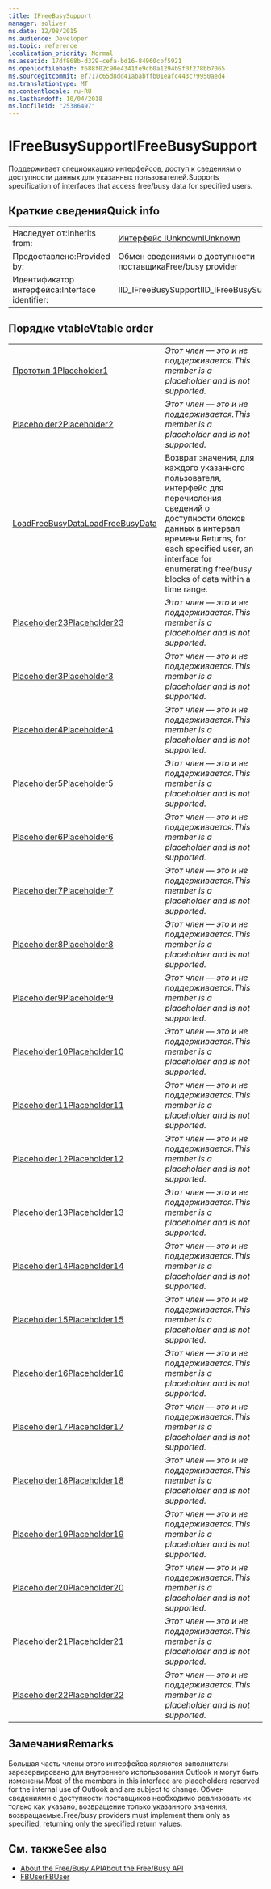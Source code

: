 ```yaml
---
title: IFreeBusySupport
manager: soliver
ms.date: 12/08/2015
ms.audience: Developer
ms.topic: reference
localization_priority: Normal
ms.assetid: 17df868b-d329-cefa-bd16-84960cbf5921
ms.openlocfilehash: f688f02c90e4341fe9cb0a1294b9f0f278bb7065
ms.sourcegitcommit: ef717c65d8dd41ababffb01eafc443c79950aed4
ms.translationtype: MT
ms.contentlocale: ru-RU
ms.lasthandoff: 10/04/2018
ms.locfileid: "25386497"
---
```

# <a name="ifreebusysupport"></a><span data-ttu-id="0a5d2-102">IFreeBusySupport</span><span class="sxs-lookup"><span data-stu-id="0a5d2-102">IFreeBusySupport</span></span>

<span data-ttu-id="0a5d2-103">Поддерживает спецификацию интерфейсов, доступ к сведениям о доступности данных для указанных пользователей.</span><span class="sxs-lookup"><span data-stu-id="0a5d2-103">Supports specification of interfaces that access free/busy data for specified users.</span></span> 
  
## <a name="quick-info"></a><span data-ttu-id="0a5d2-104">Краткие сведения</span><span class="sxs-lookup"><span data-stu-id="0a5d2-104">Quick info</span></span>

|||
|:-----|:-----|
|<span data-ttu-id="0a5d2-105">Наследует от:</span><span class="sxs-lookup"><span data-stu-id="0a5d2-105">Inherits from:</span></span>  <br/> |[<span data-ttu-id="0a5d2-106">Интерфейс IUnknown</span><span class="sxs-lookup"><span data-stu-id="0a5d2-106">IUnknown</span></span>](https://msdn.microsoft.com/library/33f1d79a-33fc-4ce5-a372-e08bda378332%28Office.15%29.aspx) <br/> |
|<span data-ttu-id="0a5d2-107">Предоставлено:</span><span class="sxs-lookup"><span data-stu-id="0a5d2-107">Provided by:</span></span>  <br/> |<span data-ttu-id="0a5d2-108">Обмен сведениями о доступности поставщика</span><span class="sxs-lookup"><span data-stu-id="0a5d2-108">Free/busy provider</span></span>  <br/> |
|<span data-ttu-id="0a5d2-109">Идентификатор интерфейса:</span><span class="sxs-lookup"><span data-stu-id="0a5d2-109">Interface identifier:</span></span>  <br/> |<span data-ttu-id="0a5d2-110">IID_IFreeBusySupport</span><span class="sxs-lookup"><span data-stu-id="0a5d2-110">IID_IFreeBusySupport</span></span>  <br/> |
   
## <a name="vtable-order"></a><span data-ttu-id="0a5d2-111">Порядке vtable</span><span class="sxs-lookup"><span data-stu-id="0a5d2-111">Vtable order</span></span>

|||
|:-----|:-----|
|[<span data-ttu-id="0a5d2-112">Прототип 1</span><span class="sxs-lookup"><span data-stu-id="0a5d2-112">Placeholder1</span></span>](ifreebusysupport-placeholder1.md) <br/> | <span data-ttu-id="0a5d2-113">*Этот член — это и не поддерживается.*</span><span class="sxs-lookup"><span data-stu-id="0a5d2-113">*This member is a placeholder and is not supported.*</span></span>  <br/> |
|[<span data-ttu-id="0a5d2-114">Placeholder2</span><span class="sxs-lookup"><span data-stu-id="0a5d2-114">Placeholder2</span></span>](ifreebusysupport-placeholder2.md) <br/> | <span data-ttu-id="0a5d2-115">*Этот член — это и не поддерживается.*</span><span class="sxs-lookup"><span data-stu-id="0a5d2-115">*This member is a placeholder and is not supported.*</span></span>  <br/> |
|[<span data-ttu-id="0a5d2-116">LoadFreeBusyData</span><span class="sxs-lookup"><span data-stu-id="0a5d2-116">LoadFreeBusyData</span></span>](ifreebusysupport-loadfreebusydata.md) <br/> |<span data-ttu-id="0a5d2-117">Возврат значения, для каждого указанного пользователя, интерфейс для перечисления сведений о доступности блоков данных в интервал времени.</span><span class="sxs-lookup"><span data-stu-id="0a5d2-117">Returns, for each specified user, an interface for enumerating free/busy blocks of data within a time range.</span></span>  <br/> |
|[<span data-ttu-id="0a5d2-118">Placeholder23</span><span class="sxs-lookup"><span data-stu-id="0a5d2-118">Placeholder23</span></span>](ifreebusysupport-placeholder23.md) <br/> | <span data-ttu-id="0a5d2-119">*Этот член — это и не поддерживается.*</span><span class="sxs-lookup"><span data-stu-id="0a5d2-119">*This member is a placeholder and is not supported.*</span></span>  <br/> |
|[<span data-ttu-id="0a5d2-120">Placeholder3</span><span class="sxs-lookup"><span data-stu-id="0a5d2-120">Placeholder3</span></span>](ifreebusysupport-placeholder3.md) <br/> | <span data-ttu-id="0a5d2-121">*Этот член — это и не поддерживается.*</span><span class="sxs-lookup"><span data-stu-id="0a5d2-121">*This member is a placeholder and is not supported.*</span></span>  <br/> |
|[<span data-ttu-id="0a5d2-122">Placeholder4</span><span class="sxs-lookup"><span data-stu-id="0a5d2-122">Placeholder4</span></span>](ifreebusysupport-placeholder4.md) <br/> | <span data-ttu-id="0a5d2-123">*Этот член — это и не поддерживается.*</span><span class="sxs-lookup"><span data-stu-id="0a5d2-123">*This member is a placeholder and is not supported.*</span></span>  <br/> |
|[<span data-ttu-id="0a5d2-124">Placeholder5</span><span class="sxs-lookup"><span data-stu-id="0a5d2-124">Placeholder5</span></span>](ifreebusysupport-placeholder5.md) <br/> | <span data-ttu-id="0a5d2-125">*Этот член — это и не поддерживается.*</span><span class="sxs-lookup"><span data-stu-id="0a5d2-125">*This member is a placeholder and is not supported.*</span></span>  <br/> |
|[<span data-ttu-id="0a5d2-126">Placeholder6</span><span class="sxs-lookup"><span data-stu-id="0a5d2-126">Placeholder6</span></span>](ifreebusysupport-placeholder6.md) <br/> | <span data-ttu-id="0a5d2-127">*Этот член — это и не поддерживается.*</span><span class="sxs-lookup"><span data-stu-id="0a5d2-127">*This member is a placeholder and is not supported.*</span></span>  <br/> |
|[<span data-ttu-id="0a5d2-128">Placeholder7</span><span class="sxs-lookup"><span data-stu-id="0a5d2-128">Placeholder7</span></span>](ifreebusysupport-placeholder7.md) <br/> | <span data-ttu-id="0a5d2-129">*Этот член — это и не поддерживается.*</span><span class="sxs-lookup"><span data-stu-id="0a5d2-129">*This member is a placeholder and is not supported.*</span></span>  <br/> |
|[<span data-ttu-id="0a5d2-130">Placeholder8</span><span class="sxs-lookup"><span data-stu-id="0a5d2-130">Placeholder8</span></span>](ifreebusysupport-placeholder8.md) <br/> | <span data-ttu-id="0a5d2-131">*Этот член — это и не поддерживается.*</span><span class="sxs-lookup"><span data-stu-id="0a5d2-131">*This member is a placeholder and is not supported.*</span></span>  <br/> |
|[<span data-ttu-id="0a5d2-132">Placeholder9</span><span class="sxs-lookup"><span data-stu-id="0a5d2-132">Placeholder9</span></span>](ifreebusysupport-placeholder9.md) <br/> | <span data-ttu-id="0a5d2-133">*Этот член — это и не поддерживается.*</span><span class="sxs-lookup"><span data-stu-id="0a5d2-133">*This member is a placeholder and is not supported.*</span></span>  <br/> |
|[<span data-ttu-id="0a5d2-134">Placeholder10</span><span class="sxs-lookup"><span data-stu-id="0a5d2-134">Placeholder10</span></span>](ifreebusysupport-placeholder10.md) <br/> | <span data-ttu-id="0a5d2-135">*Этот член — это и не поддерживается.*</span><span class="sxs-lookup"><span data-stu-id="0a5d2-135">*This member is a placeholder and is not supported.*</span></span>  <br/> |
|[<span data-ttu-id="0a5d2-136">Placeholder11</span><span class="sxs-lookup"><span data-stu-id="0a5d2-136">Placeholder11</span></span>](ifreebusysupport-placeholder11.md) <br/> | <span data-ttu-id="0a5d2-137">*Этот член — это и не поддерживается.*</span><span class="sxs-lookup"><span data-stu-id="0a5d2-137">*This member is a placeholder and is not supported.*</span></span>  <br/> |
|[<span data-ttu-id="0a5d2-138">Placeholder12</span><span class="sxs-lookup"><span data-stu-id="0a5d2-138">Placeholder12</span></span>](ifreebusysupport-placeholder12.md) <br/> | <span data-ttu-id="0a5d2-139">*Этот член — это и не поддерживается.*</span><span class="sxs-lookup"><span data-stu-id="0a5d2-139">*This member is a placeholder and is not supported.*</span></span>  <br/> |
|[<span data-ttu-id="0a5d2-140">Placeholder13</span><span class="sxs-lookup"><span data-stu-id="0a5d2-140">Placeholder13</span></span>](ifreebusysupport-placeholder13.md) <br/> | <span data-ttu-id="0a5d2-141">*Этот член — это и не поддерживается.*</span><span class="sxs-lookup"><span data-stu-id="0a5d2-141">*This member is a placeholder and is not supported.*</span></span>  <br/> |
|[<span data-ttu-id="0a5d2-142">Placeholder14</span><span class="sxs-lookup"><span data-stu-id="0a5d2-142">Placeholder14</span></span>](ifreebusysupport-placeholder14.md) <br/> | <span data-ttu-id="0a5d2-143">*Этот член — это и не поддерживается.*</span><span class="sxs-lookup"><span data-stu-id="0a5d2-143">*This member is a placeholder and is not supported.*</span></span>  <br/> |
|[<span data-ttu-id="0a5d2-144">Placeholder15</span><span class="sxs-lookup"><span data-stu-id="0a5d2-144">Placeholder15</span></span>](ifreebusysupport-placeholder15.md) <br/> | <span data-ttu-id="0a5d2-145">*Этот член — это и не поддерживается.*</span><span class="sxs-lookup"><span data-stu-id="0a5d2-145">*This member is a placeholder and is not supported.*</span></span>  <br/> |
|[<span data-ttu-id="0a5d2-146">Placeholder16</span><span class="sxs-lookup"><span data-stu-id="0a5d2-146">Placeholder16</span></span>](ifreebusysupport-placeholder16.md) <br/> | <span data-ttu-id="0a5d2-147">*Этот член — это и не поддерживается.*</span><span class="sxs-lookup"><span data-stu-id="0a5d2-147">*This member is a placeholder and is not supported.*</span></span>  <br/> |
|[<span data-ttu-id="0a5d2-148">Placeholder17</span><span class="sxs-lookup"><span data-stu-id="0a5d2-148">Placeholder17</span></span>](ifreebusysupport-placeholder17.md) <br/> | <span data-ttu-id="0a5d2-149">*Этот член — это и не поддерживается.*</span><span class="sxs-lookup"><span data-stu-id="0a5d2-149">*This member is a placeholder and is not supported.*</span></span>  <br/> |
|[<span data-ttu-id="0a5d2-150">Placeholder18</span><span class="sxs-lookup"><span data-stu-id="0a5d2-150">Placeholder18</span></span>](ifreebusysupport-placeholder18.md) <br/> | <span data-ttu-id="0a5d2-151">*Этот член — это и не поддерживается.*</span><span class="sxs-lookup"><span data-stu-id="0a5d2-151">*This member is a placeholder and is not supported.*</span></span>  <br/> |
|[<span data-ttu-id="0a5d2-152">Placeholder19</span><span class="sxs-lookup"><span data-stu-id="0a5d2-152">Placeholder19</span></span>](ifreebusysupport-placeholder19.md) <br/> | <span data-ttu-id="0a5d2-153">*Этот член — это и не поддерживается.*</span><span class="sxs-lookup"><span data-stu-id="0a5d2-153">*This member is a placeholder and is not supported.*</span></span>  <br/> |
|[<span data-ttu-id="0a5d2-154">Placeholder20</span><span class="sxs-lookup"><span data-stu-id="0a5d2-154">Placeholder20</span></span>](ifreebusysupport-placeholder20.md) <br/> | <span data-ttu-id="0a5d2-155">*Этот член — это и не поддерживается.*</span><span class="sxs-lookup"><span data-stu-id="0a5d2-155">*This member is a placeholder and is not supported.*</span></span>  <br/> |
|[<span data-ttu-id="0a5d2-156">Placeholder21</span><span class="sxs-lookup"><span data-stu-id="0a5d2-156">Placeholder21</span></span>](ifreebusysupport-placeholder21.md) <br/> | <span data-ttu-id="0a5d2-157">*Этот член — это и не поддерживается.*</span><span class="sxs-lookup"><span data-stu-id="0a5d2-157">*This member is a placeholder and is not supported.*</span></span>  <br/> |
|[<span data-ttu-id="0a5d2-158">Placeholder22</span><span class="sxs-lookup"><span data-stu-id="0a5d2-158">Placeholder22</span></span>](ifreebusysupport-placeholder22.md) <br/> | <span data-ttu-id="0a5d2-159">*Этот член — это и не поддерживается.*</span><span class="sxs-lookup"><span data-stu-id="0a5d2-159">*This member is a placeholder and is not supported.*</span></span>  <br/> |
   
## <a name="remarks"></a><span data-ttu-id="0a5d2-160">Замечания</span><span class="sxs-lookup"><span data-stu-id="0a5d2-160">Remarks</span></span>

<span data-ttu-id="0a5d2-161">Большая часть члены этого интерфейса являются заполнители зарезервировано для внутреннего использования Outlook и могут быть изменены.</span><span class="sxs-lookup"><span data-stu-id="0a5d2-161">Most of the members in this interface are placeholders reserved for the internal use of Outlook and are subject to change.</span></span> <span data-ttu-id="0a5d2-162">Обмен сведениями о доступности поставщиков необходимо реализовать их только как указано, возвращение только указанного значения, возвращаемые.</span><span class="sxs-lookup"><span data-stu-id="0a5d2-162">Free/busy providers must implement them only as specified, returning only the specified return values.</span></span>
  
## <a name="see-also"></a><span data-ttu-id="0a5d2-163">См. также</span><span class="sxs-lookup"><span data-stu-id="0a5d2-163">See also</span></span>

- [<span data-ttu-id="0a5d2-164">About the Free/Busy API</span><span class="sxs-lookup"><span data-stu-id="0a5d2-164">About the Free/Busy API</span></span>](about-the-free-busy-api.md)
- [<span data-ttu-id="0a5d2-165">FBUser</span><span class="sxs-lookup"><span data-stu-id="0a5d2-165">FBUser</span></span>](fbuser.md)

